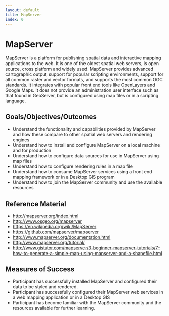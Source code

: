 ```yaml
---
layout: default
title: MapServer 
index: 0
---
```


MapServer
============

MapServer is a platform for publishing spatial data and interactive mapping applications to the web. It is one of the oldest spatial web servers, is open source, cross platform and widely used. MapServer provides advanced cartographic output, support for popular scripting environments, support for all common raster and vector formats, and supports the most common OGC standards. It integrates with popular front end tools like OpenLayers and Google Maps. It does not provide an administration user interface such as that found in GeoServer, but is configured using map files or in a scripting language. 

Goals/Objectives/Outcomes
-------------------------

* Understand the functionality and capabilities provided by MapServer and how these compare to other spatial web servers and rendering engines
* Understand how to install and configure MapServer on a local machine and for production
* Understand how to configure data sources for use in MapServer using map files
* Understand how to configure rendering rules in a map file
* Understand how to consume MapServer services using a front end mapping framework or in a Desktop GIS program
* Understand how to join the MapServer community and use the available resources

Reference Material
------------------

* http://mapserver.org/index.html
* http://www.osgeo.org/mapserver
* https://en.wikipedia.org/wiki/MapServer
* https://github.com/mapserver/mapserver
* http://www.mapserver.org/documentation.html
* http://www.mapserver.org/tutorial/
* http://www.gistutor.com/mapserver/3-beginner-mapserver-tutorials/7-how-to-generate-a-simple-map-using-mapserver-and-a-shapefile.html

Measures of Success
-------------------

* Participant has successfully installed MapServer and configured their data to be styled and rendered.
* Participant has successfully configured their MapServer web services in a web mapping application or in a Desktop GIS
* Participant has become familiar with the MapServer community and the resources available for further learning.
